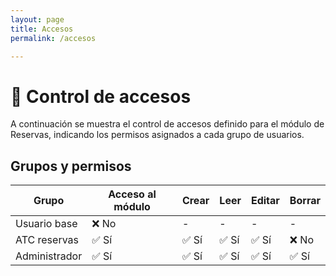 ```yaml
---
layout: page
title: Accesos
permalink: /accesos

---
```

# 🔐 Control de accesos

A continuación se muestra el control de accesos definido para el módulo de Reservas, indicando los permisos asignados a cada grupo de usuarios.

## Grupos y permisos

| Grupo          | Acceso al módulo | Crear | Leer | Editar | Borrar |
|----------------|------------------|-------|------|--------|--------|
| Usuario base   | ❌ No            | -     | -    | -      | -      |
| ATC reservas   | ✅ Sí            | ✅ Sí | ✅ Sí | ✅ Sí  | ❌ No  |
| Administrador  | ✅ Sí            | ✅ Sí | ✅ Sí | ✅ Sí  | ✅ Sí  |